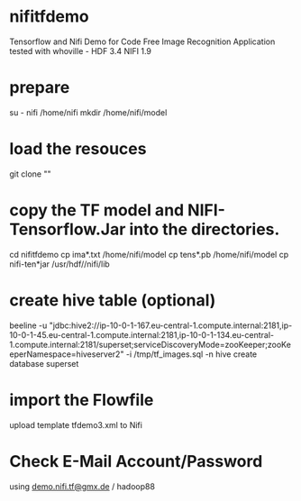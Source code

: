 # nifitfdemo
Tensorflow and Nifi Demo for Code Free Image Recognition Application
tested with whoville - HDF 3.4 NIFI 1.9

# prepare
su - nifi
/home/nifi
mkdir /home/nifi/model

# load the resouces
git clone "<this repo>"

# copy the TF model and NIFI-Tensorflow.Jar into the directories.
cd nifitfdemo
cp ima*.txt /home/nifi/model 
cp tens*.pb /home/nifi/model
cp nifi-ten*jar /usr/hdf/<version>/nifi/lib

# create hive table (optional)
beeline -u "jdbc:hive2://ip-10-0-1-167.eu-central-1.compute.internal:2181,ip-10-0-1-45.eu-central-1.compute.internal:2181,ip-10-0-1-134.eu-central-1.compute.internal:2181/superset;serviceDiscoveryMode=zooKeeper;zooKeeperNamespace=hiveserver2" -i /tmp/tf_images.sql -n hive
create database superset

# import the Flowfile 
upload template tfdemo3.xml to Nifi

# Check E-Mail Account/Password 
using demo.nifi.tf@gmx.de / hadoop88
